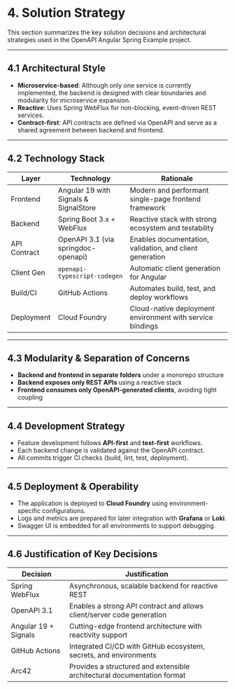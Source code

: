 # 4. Solution Strategy

This section summarizes the key solution decisions and architectural strategies used in the OpenAPI Angular Spring Example project.

---

## 4.1 Architectural Style

- **Microservice-based**: Although only one service is currently implemented, the backend is designed with clear boundaries and modularity for microservice expansion.
- **Reactive**: Uses Spring WebFlux for non-blocking, event-driven REST services.
- **Contract-first**: API contracts are defined via OpenAPI and serve as a shared agreement between backend and frontend.

---

## 4.2 Technology Stack

| Layer         | Technology                          | Rationale                                                                 |
|---------------|--------------------------------------|---------------------------------------------------------------------------|
| Frontend      | Angular 19 with Signals & SignalStore| Modern and performant single-page frontend framework                      |
| Backend       | Spring Boot 3.x + WebFlux           | Reactive stack with strong ecosystem and testability                      |
| API Contract  | OpenAPI 3.1 (via springdoc-openapi) | Enables documentation, validation, and client generation                  |
| Client Gen    | `openapi-typescript-codegen`        | Automatic client generation for Angular                                   |
| Build/CI      | GitHub Actions                      | Automates build, test, and deploy workflows                               |
| Deployment    | Cloud Foundry                       | Cloud-native deployment environment with service bindings                 |

---

## 4.3 Modularity & Separation of Concerns

- **Backend and frontend in separate folders** under a monorepo structure
- **Backend exposes only REST APIs** using a reactive stack
- **Frontend consumes only OpenAPI-generated clients**, avoiding tight coupling

---

## 4.4 Development Strategy

- Feature development follows **API-first** and **test-first** workflows.
- Each backend change is validated against the OpenAPI contract.
- All commits trigger CI checks (build, lint, test, deployment).

---

## 4.5 Deployment & Operability

- The application is deployed to **Cloud Foundry** using environment-specific configurations.
- Logs and metrics are prepared for later integration with **Grafana** or **Loki**.
- Swagger UI is embedded for all environments to support debugging.

---

## 4.6 Justification of Key Decisions

| Decision                                | Justification                                                                 |
|----------------------------------------|------------------------------------------------------------------------------|
| Spring WebFlux                         | Asynchronous, scalable backend for reactive REST                             |
| OpenAPI 3.1                            | Enables a strong API contract and allows client/server code generation       |
| Angular 19 + Signals                   | Cutting-edge frontend architecture with reactivity support                   |
| GitHub Actions                         | Integrated CI/CD with GitHub ecosystem, secrets, and environments            |
| Arc42                                  | Provides a structured and extensible architectural documentation format      |
